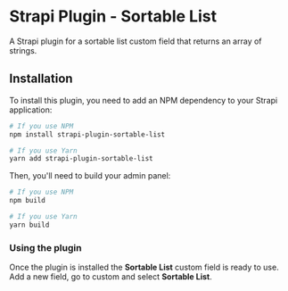 # Strapi Plugin - Sortable List

A Strapi plugin for a sortable list custom field that returns an array of strings.

## Installation

To install this plugin, you need to add an NPM dependency to your Strapi application:

```sh
# If you use NPM
npm install strapi-plugin-sortable-list

# If you use Yarn
yarn add strapi-plugin-sortable-list
```

Then, you'll need to build your admin panel:

```sh
# If you use NPM
npm build

# If you use Yarn
yarn build
```

### Using the plugin

Once the plugin is installed the **Sortable List** custom field is ready to use.
Add a new field, go to custom and select **Sortable List**.

